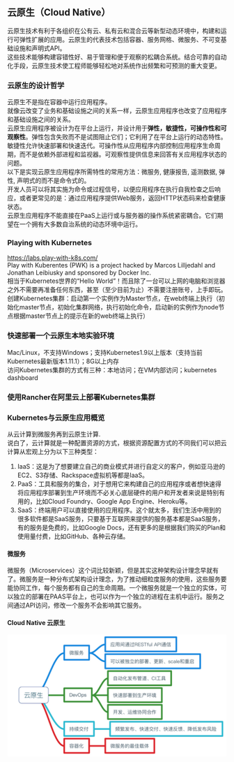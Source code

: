 ## 云原生（Cloud Native）     

云原生技术有利于各组织在公有云、私有云和混合云等新型动态环境中，构建和运行可弹性扩展的应用。云原生的代表技术包括容器、服务网格、微服务、不可变基础设施和声明式API。      
这些技术能够构建容错性好、易于管理和便于观察的松耦合系统。结合可靠的自动化手段，云原生技术使工程师能够轻松地对系统作出频繁和可预测的重大变更。     

### 云原生的设计哲学    
云原生不是指在容器中运行应用程序。   
就像云改变了业务和基础设施之间的关系一样，云原生应用程序也改变了应用程序和基础设施之间的关系。     
云原生应用程序被设计为在平台上运行，并设计用于<b>弹性，敏捷性，可操作性和可观察性</b>。弹性包含失败而不是试图阻止它们；它利用了在平台上运行的动态特性。敏捷性允许快速部署和快速迭代。可操作性从应用程序内部控制应用程序生命周期，而不是依赖外部进程和监视器。可观察性提供信息来回答有关应用程序状态的问题。         
以下是实现云原生应用程序所需特性的常用方法：微服务, 健康报告, 遥测数据, 弹性, 声明式的而不是命令式的。       
开发人员可以将其实施为命令或过程信号，以便应用程序在执行自我检查之后响应，或者更常见的是：通过应用程序提供Web服务，返回HTTP状态码来检查健康状态。     
云原生应用程序不能直接在PaaS上运行或与服务器的操作系统紧密耦合。它们期望在一个拥有大多数自治系统的动态环境中运行。     

### Playing with Kubernetes        
https://labs.play-with-k8s.com/     
Play with Kuberentes (PWK) is a project hacked by Marcos Lilljedahl and Jonathan Leibiusky and sponsored by Docker Inc.      
相当于Kubernetes世界的“Hello World”！而且除了一台可以上网的电脑和浏览器之外不需要再准备任何东西，甚至（至少目前为止）不需要注册账号，上手即玩。     
创建Kubernetes集群：启动第一个实例作为Master节点，在web终端上执行（初始化master节点，初始化集群网络，执行初始化命令，启动新的实例作为node节点根据master节点上的提示在新的web终端上执行）   

### 快速部署一个云原生本地实验环境     
Mac/Linux，不支持Windows；支持Kubernetes1.9以上版本（支持当前Kubernetes最新版本1.11.1）；8G以上内存      
访问Kubernetes集群的方式有三种：本地访问；在VM内部访问；kubernetes dashboard       

### 使用Rancher在阿里云上部署Kubernetes集群     


### Kubernetes与云原生应用概览     
从云计算到微服务再到云原生计算.      
说白了，云计算就是一种配置资源的方式，根据资源配置方式的不同我们可以把云计算从宏观上分为以下三种类型：     
1. IaaS：这是为了想要建立自己的商业模式并进行自定义的客户，例如亚马逊的EC2、S3存储、Rackspace虚拟机等都是IaaS。    
2. PaaS：工具和服务的集合，对于想用它来构建自己的应用程序或者想快速得将应用程序部署到生产环境而不必关心底层硬件的用户和开发者来说是特别有用的，比如Cloud Foundry、Google App Engine、Heroku等。     
3. SaaS：终端用户可以直接使用的应用程序。这个就太多，我们生活中用到的很多软件都是SaaS服务，只要基于互联网来提供的服务基本都是SaaS服务，有的服务是免费的，比如Google Docs，还有更多的是根据我们购买的Plan和使用量付费，比如GitHub、各种云存储。      
#### 微服务   
微服务（Microservices）这个词比较新颖，但是其实这种架构设计理念早就有了。微服务是一种分布式架构设计理念，为了推动细粒度服务的使用，这些服务要能协同工作，每个服务都有自己的生命周期。一个微服务就是一个独立的实体，可以独立的部署在PAAS平台上，也可以作为一个独立的进程在主机中运行。服务之间通过API访问，修改一个服务不会影响其它服务。     
#### Cloud Native 云原生    
![cloud native](https://github.com/zhou-1/State-Of-Art-Researches/blob/master/Kubernetes/imgs/1.PNG)    






























